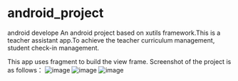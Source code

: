 # android_project
android develope
An android project based on xutils framework.This is a teacher assistant app.To achieve the teacher curriculum management,
student check-in management.

This app uses fragment to build the view frame.
Screenshot of the project is as follows：
![image](https://github.com/newlightni/android_project/blob/master/screens/1.png)
![image](https://github.com/newlightni/android_project/blob/master/screens/2.png)
![image](https://github.com/newlightni/android_project/blob/master/screens/3.png)
